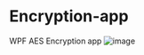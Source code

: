 # Encryption-app
WPF AES Encryption app
![image](https://user-images.githubusercontent.com/63219005/125106084-83e3b800-e0df-11eb-8252-1bf46fc43ada.png)
